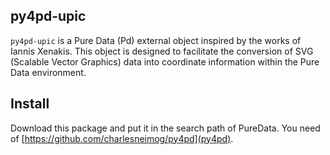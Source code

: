 ## py4pd-upic

`py4pd-upic` is a Pure Data (Pd) external object inspired by the works of Iannis Xenakis. This object is designed to facilitate the conversion of SVG (Scalable Vector Graphics) data into coordinate information within the Pure Data environment. 

## Install

Download this package and put it in the search path of PureData. You need of [https://github.com/charlesneimog/py4pd](py4pd).
